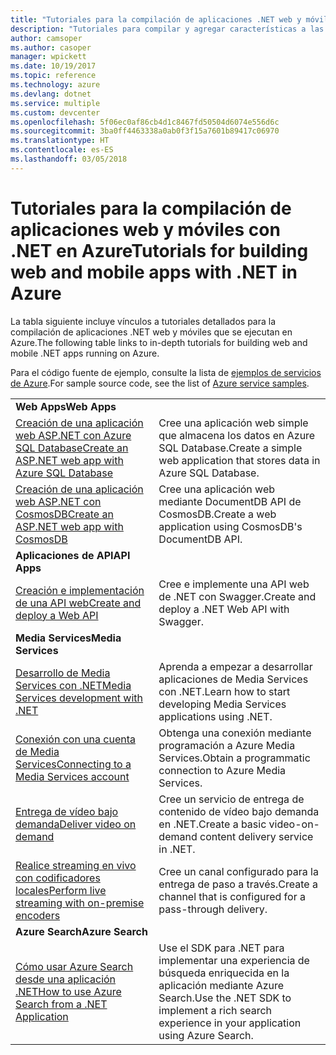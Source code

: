 ```yaml
---
title: "Tutoriales para la compilación de aplicaciones .NET web y móviles en Azure"
description: "Tutoriales para compilar y agregar características a las aplicaciones .NET web y móviles con servicios de Azure."
author: camsoper
ms.author: casoper
manager: wpickett
ms.date: 10/19/2017
ms.topic: reference
ms.technology: azure
ms.devlang: dotnet
ms.service: multiple
ms.custom: devcenter
ms.openlocfilehash: 5f06ec0af86cb4d1c8467fd50504d6074e556d6c
ms.sourcegitcommit: 3ba0ff4463338a0ab0f3f15a7601b89417c06970
ms.translationtype: HT
ms.contentlocale: es-ES
ms.lasthandoff: 03/05/2018
---
```

# <a name="tutorials-for-building-web-and-mobile-apps-with-net-in-azure"></a><span data-ttu-id="efed7-103">Tutoriales para la compilación de aplicaciones web y móviles con .NET en Azure</span><span class="sxs-lookup"><span data-stu-id="efed7-103">Tutorials for building web and mobile apps with .NET in Azure</span></span>

<span data-ttu-id="efed7-104">La tabla siguiente incluye vínculos a tutoriales detallados para la compilación de aplicaciones .NET web y móviles que se ejecutan en Azure.</span><span class="sxs-lookup"><span data-stu-id="efed7-104">The following table links to in-depth tutorials for building web and mobile .NET apps running on Azure.</span></span>

<span data-ttu-id="efed7-105">Para el código fuente de ejemplo, consulte la lista de [ejemplos de servicios de Azure](https://azure.microsoft.com/resources/samples/?platform=dotnet).</span><span class="sxs-lookup"><span data-stu-id="efed7-105">For sample source code, see the list of [Azure service samples](https://azure.microsoft.com/resources/samples/?platform=dotnet).</span></span>

| | |
|---|---|
| <span data-ttu-id="efed7-106">**Web Apps**</span><span class="sxs-lookup"><span data-stu-id="efed7-106">**Web Apps**</span></span>||
| <span data-ttu-id="efed7-107">[Creación de una aplicación web ASP.NET con Azure SQL Database][1]</span><span class="sxs-lookup"><span data-stu-id="efed7-107">[Create an ASP.NET web app with Azure SQL Database][1]</span></span> | <span data-ttu-id="efed7-108">Cree una aplicación web simple que almacena los datos en Azure SQL Database.</span><span class="sxs-lookup"><span data-stu-id="efed7-108">Create a simple web application that stores data in Azure SQL Database.</span></span> | 
| <span data-ttu-id="efed7-109">[Creación de una aplicación web ASP.NET con CosmosDB][2]</span><span class="sxs-lookup"><span data-stu-id="efed7-109">[Create an ASP.NET web app with CosmosDB][2]</span></span> | <span data-ttu-id="efed7-110">Cree una aplicación web mediante DocumentDB API de CosmosDB.</span><span class="sxs-lookup"><span data-stu-id="efed7-110">Create a web application using CosmosDB's DocumentDB API.</span></span> | 
| <span data-ttu-id="efed7-111">**Aplicaciones de API**</span><span class="sxs-lookup"><span data-stu-id="efed7-111">**API Apps**</span></span>||
| <span data-ttu-id="efed7-112">[Creación e implementación de una API web][3]</span><span class="sxs-lookup"><span data-stu-id="efed7-112">[Create and deploy a Web API][3]</span></span> | <span data-ttu-id="efed7-113">Cree e implemente una API web de .NET con Swagger.</span><span class="sxs-lookup"><span data-stu-id="efed7-113">Create and deploy a .NET Web API with Swagger.</span></span> | 
| <span data-ttu-id="efed7-114">**Media Services**</span><span class="sxs-lookup"><span data-stu-id="efed7-114">**Media Services**</span></span> | |
| <span data-ttu-id="efed7-115">[Desarrollo de Media Services con .NET][6]</span><span class="sxs-lookup"><span data-stu-id="efed7-115">[Media Services development with .NET][6]</span></span> | <span data-ttu-id="efed7-116">Aprenda a empezar a desarrollar aplicaciones de Media Services con .NET.</span><span class="sxs-lookup"><span data-stu-id="efed7-116">Learn how to start developing Media Services applications using .NET.</span></span> |
| <span data-ttu-id="efed7-117">[Conexión con una cuenta de Media Services][7]</span><span class="sxs-lookup"><span data-stu-id="efed7-117">[Connecting to a Media Services account][7]</span></span> | <span data-ttu-id="efed7-118">Obtenga una conexión mediante programación a Azure Media Services.</span><span class="sxs-lookup"><span data-stu-id="efed7-118">Obtain a programmatic connection to  Azure Media Services.</span></span> |
| <span data-ttu-id="efed7-119">[Entrega de vídeo bajo demanda][4]</span><span class="sxs-lookup"><span data-stu-id="efed7-119">[Deliver video on demand][4]</span></span> | <span data-ttu-id="efed7-120">Cree un servicio de entrega de contenido de vídeo bajo demanda en .NET.</span><span class="sxs-lookup"><span data-stu-id="efed7-120">Create a basic video-on-demand content delivery service in .NET.</span></span> | 
| <span data-ttu-id="efed7-121">[Realice streaming en vivo con codificadores locales][8]</span><span class="sxs-lookup"><span data-stu-id="efed7-121">[Perform live streaming with on-premise encoders ][8]</span></span> | <span data-ttu-id="efed7-122">Cree un canal configurado para la entrega de paso a través.</span><span class="sxs-lookup"><span data-stu-id="efed7-122">Create a channel that is configured for a pass-through delivery.</span></span> |
| <span data-ttu-id="efed7-123">**Azure Search**</span><span class="sxs-lookup"><span data-stu-id="efed7-123">**Azure Search**</span></span>||
| <span data-ttu-id="efed7-124">[Cómo usar Azure Search desde una aplicación .NET][5]</span><span class="sxs-lookup"><span data-stu-id="efed7-124">[How to use Azure Search from a .NET Application][5]</span></span> | <span data-ttu-id="efed7-125">Use el SDK para .NET para implementar una experiencia de búsqueda enriquecida en la aplicación mediante Azure Search.</span><span class="sxs-lookup"><span data-stu-id="efed7-125">Use the .NET SDK to implement a rich search experience in your application using Azure Search.</span></span> | 



[1]: /azure/app-service-web/app-service-web-tutorial-dotnet-sqldatabase
[2]: /azure/documentdb/documentdb-dotnet-application
[3]: /azure/app-service-api/app-service-api-dotnet-get-started
[4]: /azure/media-services/media-services-dotnet-get-started
[5]: /azure/search/search-howto-dotnet-sdk
[6]: /azure/media-services/media-services-dotnet-how-to-use
[7]: /azure/media-services/media-services-dotnet-connect-programmatically
[8]: /azure/media-services/media-services-dotnet-live-encode-with-onpremises-encoders